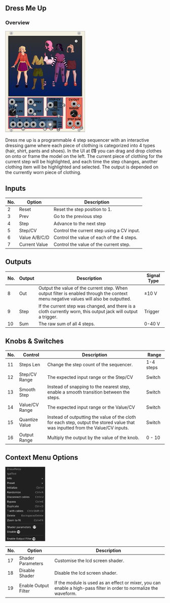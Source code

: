 ## Dress Me Up

### Overview


<img src="https://github.com/Shtrompel/BGal256ModulesDocs/blob/main/DressMeUp.png?raw=true" style="width:50%;">

Dress me up is a programmable 4 step sequencer with an interactive dressing game where each piece of clothing is categorized into 4 types (hair, shirt, pants and shoes).
In the UI at **(1)** you can drag and drop clothes on onto or frame the model on the left. The current piece of clothing for the current step will be highlighted, and each time the step changes, another clothing item will be highlighted and selected.
The output is depended on the currently worn piece of clothing.


## Inputs


| No. | Option | Description  |
| --- | --------------------------------- | ------------------------------------------------------------------------------------------------- |
| 2   | Reset        | Reset the step position to 1.            | Trigger     |
| 3   | Prev       | Go to the previous step        | Trigger     |
| 4   | Step       | Advance to the next step   | Trigger     |
| 5   | Step/CV      | Control the current step using a CV input.    | Range depends on **(12)** |
| 6   | Value A/B/C/D        | Control the value of each of the 4 steps. |  Range depends on **(14)**  |
| 7   | Current Value           | Control the value of the current step.         |  Range depends on  **(14)**  |

## Outputs

| No. | Output             | Description                              | Signal Type |
| --- | ------------------ | ---------------------------------------- | ----------- |
| 8  | Out  | Output the value of the current step. When output filter is enabled through the context menu negative values will also be outputted. | ±10 V     |
| 9  | Step | If the current step was changed, and there is a cloth currently worn, this output jack will output a trigger.          | Trigger     |
| 10  | Sum | The raw sum of all 4 steps.          | 0-40 V     |

## Knobs & Switches

| No. | Control        | Description                                            | Range             |
| --- | -------------- | ------------------------------------------------------ | ----------------- |
| 11  | Steps Len            | Change the step count of the sequencer.                              | 1-4 steps         |
| 12  | Step/CV Range | The expected input range or the Step/CV  | Switch |
| 13  | Smooth Step  | Instead of snapping to the nearest step, enable a smooth transition between the steps.      | Switch     |
| 14  | Value/CV Range | The expected input range or the Value/CV  | Switch |
| 15  | Quantize Value  | Instead of outputting the value of the cloth for each step, output the stored value that was inputted from the Value/CV inputs. | Switch     |
| 16  | Output Range  | Multiply the output by the value of the knob. | 0 - 10 |

## Context Menu Options

<img src="https://github.com/Shtrompel/BGal256ModulesDocs/blob/main/DressMeUpContext.png?raw=true" style="width:25%;">

| No. | Option | Description  |
| --- | --------------------------------- | ------------------------------------------------------------------------------------------------- |
| 17  | Shader Parameters  | Customise the lcd screen shader. |
| 18  | Disable Shader | Disable the lcd screen shader. |
| 19  | Enable Output Filter | If the module is used as an effect or mixer, you can enable a high-pass filter in order to normalize the waveform. |
